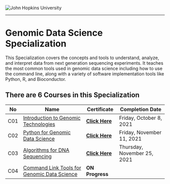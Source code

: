 ![John Hopkins University](https://d3njjcbhbojbot.cloudfront.net/api/utilities/v1/imageproxy/https://s3.amazonaws.com/coursera_assets/xdp/jhu_v3.svg)

---
# Genomic Data Science Specialization

This Specialization covers the concepts and tools to understand, analyze, and interpret data from next generation sequencing experiments. It teaches the most common tools used in genomic data science including how to use the command line, along with a variety of software implementation tools like Python, R, and Bioconductor. 



## There are 6 Courses in this Specialization
No | Name| Certificate | Completion Date|
---| --- | ----| ---|
 C01 | [Introduction to Genomic Technologies](https://github.com/recervictory/Genomic-Data-Science-Specialization/tree/master/C01%20Introduction%20to%20Genomic%20Technologies) | [**Click Here**](https://www.coursera.org/account/accomplishments/verify/Q8GWA6BLZ8D9) | Friday, October 8, 2021 |
 C02 | [Python for Genomic Data Science](https://github.com/recervictory/Genomic-Data-Science-Specialization/tree/master/C02%20-%20Python%20for%20Genomic%20Data%20Science) | [**Click Here**](https://www.coursera.org/account/accomplishments/verify/TXUU4WSXBT7Y) | Friday, November 11, 2021
C03 | [Algorithms for DNA Sequencing]() | [**Click Here**](https://www.coursera.org/account/accomplishments/verify/K98WBNAZEBQC) | Thursday, November 25, 2021
C04 | [Command Link Tools for Genomic Data Science](https://github.com/recervictory/Genomic-Data-Science-Specialization/tree/master/C04%20-%20Command%20Line%20Tools%20for%20Genomic%20Data%20Science) | **ON Progress** |



